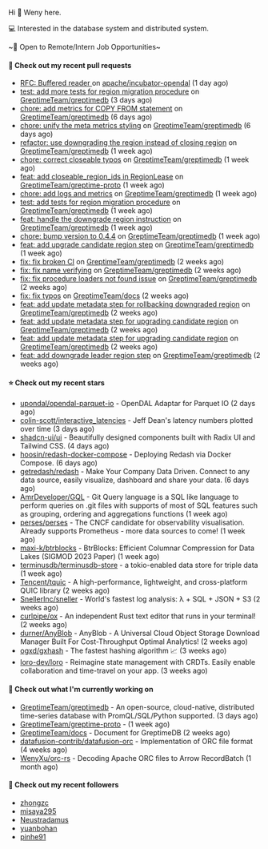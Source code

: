 Hi 👋 Weny here.

💻 Interested in the database system and distributed system.

~🍺 Open to Remote/Intern Job Opportunities~

#### 🔨 Check out my recent pull requests

- [RFC: Buffered reader ](https://github.com/apache/incubator-opendal/pull/3734) on [apache/incubator-opendal](https://github.com/apache/incubator-opendal) (1 day ago)
- [test: add more tests for region migration procedure](https://github.com/GreptimeTeam/greptimedb/pull/2895) on [GreptimeTeam/greptimedb](https://github.com/GreptimeTeam/greptimedb) (3 days ago)
- [chore: add metrics for COPY FROM statement](https://github.com/GreptimeTeam/greptimedb/pull/2878) on [GreptimeTeam/greptimedb](https://github.com/GreptimeTeam/greptimedb) (6 days ago)
- [chore: unify the meta metrics styling](https://github.com/GreptimeTeam/greptimedb/pull/2875) on [GreptimeTeam/greptimedb](https://github.com/GreptimeTeam/greptimedb) (6 days ago)
- [refactor: use downgrading the region instead of closing region](https://github.com/GreptimeTeam/greptimedb/pull/2863) on [GreptimeTeam/greptimedb](https://github.com/GreptimeTeam/greptimedb) (1 week ago)
- [chore: correct closeable typos](https://github.com/GreptimeTeam/greptimedb/pull/2860) on [GreptimeTeam/greptimedb](https://github.com/GreptimeTeam/greptimedb) (1 week ago)
- [feat: add closeable_region_ids in RegionLease](https://github.com/GreptimeTeam/greptime-proto/pull/125) on [GreptimeTeam/greptime-proto](https://github.com/GreptimeTeam/greptime-proto) (1 week ago)
- [chore: add logs and metrics](https://github.com/GreptimeTeam/greptimedb/pull/2858) on [GreptimeTeam/greptimedb](https://github.com/GreptimeTeam/greptimedb) (1 week ago)
- [test: add tests for region migration procedure](https://github.com/GreptimeTeam/greptimedb/pull/2857) on [GreptimeTeam/greptimedb](https://github.com/GreptimeTeam/greptimedb) (1 week ago)
- [feat: handle the downgrade region instruction](https://github.com/GreptimeTeam/greptimedb/pull/2855) on [GreptimeTeam/greptimedb](https://github.com/GreptimeTeam/greptimedb) (1 week ago)
- [chore: bump version to 0.4.4](https://github.com/GreptimeTeam/greptimedb/pull/2840) on [GreptimeTeam/greptimedb](https://github.com/GreptimeTeam/greptimedb) (1 week ago)
- [feat: add upgrade candidate region step](https://github.com/GreptimeTeam/greptimedb/pull/2829) on [GreptimeTeam/greptimedb](https://github.com/GreptimeTeam/greptimedb) (1 week ago)
- [fix: fix broken CI](https://github.com/GreptimeTeam/greptimedb/pull/2826) on [GreptimeTeam/greptimedb](https://github.com/GreptimeTeam/greptimedb) (2 weeks ago)
- [fix: fix name verifying](https://github.com/GreptimeTeam/greptimedb/pull/2825) on [GreptimeTeam/greptimedb](https://github.com/GreptimeTeam/greptimedb) (2 weeks ago)
- [fix: fix procedure loaders not found issue](https://github.com/GreptimeTeam/greptimedb/pull/2824) on [GreptimeTeam/greptimedb](https://github.com/GreptimeTeam/greptimedb) (2 weeks ago)
- [fix: fix typos](https://github.com/GreptimeTeam/docs/pull/696) on [GreptimeTeam/docs](https://github.com/GreptimeTeam/docs) (2 weeks ago)
- [feat: add update metadata step for rollbacking downgraded region](https://github.com/GreptimeTeam/greptimedb/pull/2812) on [GreptimeTeam/greptimedb](https://github.com/GreptimeTeam/greptimedb) (2 weeks ago)
- [feat: add update metadata step for upgrading candidate region](https://github.com/GreptimeTeam/greptimedb/pull/2811) on [GreptimeTeam/greptimedb](https://github.com/GreptimeTeam/greptimedb) (2 weeks ago)
- [feat: add update metadata step for upgrading candidate region](https://github.com/GreptimeTeam/greptimedb/pull/2802) on [GreptimeTeam/greptimedb](https://github.com/GreptimeTeam/greptimedb) (2 weeks ago)
- [feat: add downgrade leader region step](https://github.com/GreptimeTeam/greptimedb/pull/2792) on [GreptimeTeam/greptimedb](https://github.com/GreptimeTeam/greptimedb) (2 weeks ago)

#### ⭐ Check out my recent stars

- [upondal/opendal-parquet-io](https://github.com/upondal/opendal-parquet-io) - OpenDAL Adaptar for Parquet IO (2 days ago)
- [colin-scott/interactive_latencies](https://github.com/colin-scott/interactive_latencies) - Jeff Dean&#39;s latency numbers plotted over time (3 days ago)
- [shadcn-ui/ui](https://github.com/shadcn-ui/ui) - Beautifully designed components built with Radix UI and Tailwind CSS. (4 days ago)
- [hoosin/redash-docker-compose](https://github.com/hoosin/redash-docker-compose) - Deploying Redash via Docker Compose. (6 days ago)
- [getredash/redash](https://github.com/getredash/redash) - Make Your Company Data Driven. Connect to any data source, easily visualize, dashboard and share your data. (6 days ago)
- [AmrDeveloper/GQL](https://github.com/AmrDeveloper/GQL) -  Git Query language is a SQL like language to perform queries on .git files with supports of most of SQL features such as grouping, ordering and aggregations functions (1 week ago)
- [perses/perses](https://github.com/perses/perses) - The CNCF candidate for observability visualisation. Already supports Prometheus - more data sources to come! (1 week ago)
- [maxi-k/btrblocks](https://github.com/maxi-k/btrblocks) - BtrBlocks: Efficient Columnar Compression for Data Lakes (SIGMOD 2023 Paper) (1 week ago)
- [terminusdb/terminusdb-store](https://github.com/terminusdb/terminusdb-store) - a tokio-enabled data store for triple data (1 week ago)
- [Tencent/tquic](https://github.com/Tencent/tquic) - A high-performance, lightweight, and cross-platform QUIC library (2 weeks ago)
- [SnellerInc/sneller](https://github.com/SnellerInc/sneller) - World&#39;s fastest log analysis: λ &#43; SQL &#43; JSON &#43; S3 (2 weeks ago)
- [curlpipe/ox](https://github.com/curlpipe/ox) - An independent Rust text editor that runs in your terminal! (2 weeks ago)
- [durner/AnyBlob](https://github.com/durner/AnyBlob) - AnyBlob - A Universal Cloud Object Storage Download Manager Built For Cost-Throughput Optimal Analytics! (2 weeks ago)
- [ogxd/gxhash](https://github.com/ogxd/gxhash) - The fastest hashing algorithm 📈 (3 weeks ago)
- [loro-dev/loro](https://github.com/loro-dev/loro) - Reimagine state management with CRDTs. Easily enable collaboration and time-travel on your app. (3 weeks ago)

#### 👷 Check out what I'm currently working on

- [GreptimeTeam/greptimedb](https://github.com/GreptimeTeam/greptimedb) - An open-source, cloud-native, distributed time-series database with PromQL/SQL/Python supported. (3 days ago)
- [GreptimeTeam/greptime-proto](https://github.com/GreptimeTeam/greptime-proto) -  (1 week ago)
- [GreptimeTeam/docs](https://github.com/GreptimeTeam/docs) - Document for GreptimeDB (2 weeks ago)
- [datafusion-contrib/datafusion-orc](https://github.com/datafusion-contrib/datafusion-orc) - Implementation of ORC file format (4 weeks ago)
- [WenyXu/orc-rs](https://github.com/WenyXu/orc-rs) - Decoding Apache ORC files to Arrow RecordBatch (1 month ago)

#### 👯 Check out my recent followers

- [zhongzc](https://github.com/zhongzc)
- [misaya295](https://github.com/misaya295)
- [Neustradamus](https://github.com/Neustradamus)
- [yuanbohan](https://github.com/yuanbohan)
- [pinhe91](https://github.com/pinhe91)


